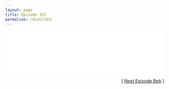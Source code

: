 ```yaml
---
layout: page
title: Episode 331
permalink: /diah/331/
---
```


<iframe allowfullscreen="true" frameborder="0" style="width:100%;" marginheight="0" marginwidth="0" mozallowfullscreen="true" scrolling="NO" src="//gdriveplayer.us/embed2.php?link=5qfhBfROREkKXJJ9J44oMgU1VWALoDiBuEziH6gfb24Dgk2roqoPRcBbBK%252Bo%252BzF65iWNzTGJrK%252FZCJWmpXfv%252F4zjeWiFfXLh%252FJkyQHsnAE9Q%252FJARXBsJSgk%252FGOlpGInTiMZ%252BArZDJdWjdx9VhoWXRYvh90hKox75bMxJl8L9p2iATrmwfD%252BcPAiGRQ9Wk%252FuSbaY%252BzJCzO7FIu3bTF%252B3g6y&amp;no_adult=yes" webkitallowfullscreen="true"></iframe>

<div align="right">[ <a href="/diah/332/">Next Episode Beb</a> ]</div>

